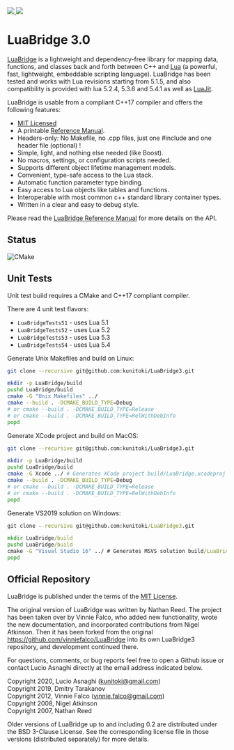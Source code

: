 <a href="https://github.com/kunitoki/LuaBridge3">
<img src="https://github.com/kunitoki/LuaBridge3/blob/master/logo.png?raw=true">
</a>
<a href="https://lua.org">
<img src="https://github.com/kunitoki/LuaBridge3/blob/master/lua.png?raw=true">
</a>
<br>

# LuaBridge 3.0

[LuaBridge][1] is a lightweight and dependency-free library for mapping data,
functions, and classes back and forth between C++ and [Lua][2] (a powerful,
fast, lightweight, embeddable scripting language). LuaBridge has been tested
and works with Lua revisions starting from 5.1.5, and also compatibility is
provided with lua 5.2.4, 5.3.6 and 5.4.1 as well as [LuaJit][3].

LuaBridge is usable from a compliant C++17 compiler and offers the following features:

- [MIT Licensed][4]
- A printable [Reference Manual][5].
- Headers-only: No Makefile, no .cpp files, just one #include and one header file (optional) !
- Simple, light, and nothing else needed (like Boost).
- No macros, settings, or configuration scripts needed.
- Supports different object lifetime management models.
- Convenient, type-safe access to the Lua stack.
- Automatic function parameter type binding.
- Easy access to Lua objects like tables and functions.
- Interoperable with most common c++ standard library container types.
- Written in a clear and easy to debug style.

Please read the [LuaBridge Reference Manual][5] for more details on the API.

## Status

![CMake](https://github.com/kunitoki/LuaBridge3/workflows/CMake/badge.svg?branch=master)

## Unit Tests

Unit test build requires a CMake and C++17 compliant compiler.

There are 4 unit test flavors:
* `LuaBridgeTests51` - uses Lua 5.1
* `LuaBridgeTests52` - uses Lua 5.2
* `LuaBridgeTests53` - uses Lua 5.3
* `LuaBridgeTests54` - uses Lua 5.4

Generate Unix Makefiles and build on Linux:
```bash
git clone --recursive git@github.com:kunitoki/LuaBridge3.git

mkdir -p LuaBridge/build
pushd LuaBridge/build
cmake -G "Unix Makefiles" ../
cmake --build . -DCMAKE_BUILD_TYPE=Debug
# or cmake --build . -DCMAKE_BUILD_TYPE=Release
# or cmake --build . -DCMAKE_BUILD_TYPE=RelWithDebInfo
popd
```

Generate XCode project and build on MacOS:
```bash
git clone --recursive git@github.com:kunitoki/LuaBridge3.git

mkdir -p LuaBridge/build
pushd LuaBridge/build
cmake -G Xcode ../ # Generates XCode project build/LuaBridge.xcodeproj
cmake --build . -DCMAKE_BUILD_TYPE=Debug
# or cmake --build . -DCMAKE_BUILD_TYPE=Release
# or cmake --build . -DCMAKE_BUILD_TYPE=RelWithDebInfo
popd
```

Generate VS2019 solution on Windows:
```cmd
git clone --recursive git@github.com:kunitoki/LuaBridge3.git

mkdir LuaBridge/build
pushd LuaBridge/build
cmake -G "Visual Studio 16" ../ # Generates MSVS solution build/LuaBridge.sln
popd
```

## Official Repository

LuaBridge is published under the terms of the [MIT License][4].

The original version of LuaBridge was written by Nathan Reed. The project has
been taken over by Vinnie Falco, who added new functionality, wrote the new
documentation, and incorporated contributions from Nigel Atkinson. Then it has
been forked from the original https://github.com/vinniefalco/LuaBridge into its
own LuaBridge3 repository, and development continued there.

For questions, comments, or bug reports feel free to open a Github issue
or contact Lucio Asnaghi directly at the email address indicated below.

Copyright 2020, Lucio Asnaghi (<kunitoki@gmail.com>)<br>
Copyright 2019, Dmitry Tarakanov<br>
Copyright 2012, Vinnie Falco (<vinnie.falco@gmail.com>)<br>
Copyright 2008, Nigel Atkinson<br>
Copyright 2007, Nathan Reed<br>

Older versions of LuaBridge up to and including 0.2 are distributed under the
BSD 3-Clause License. See the corresponding license file in those versions
(distributed separately) for more details.

[1]:  https://github.com/kunitoki/LuaBridge3 "LuaBridge"
[2]:  http://lua.org "The Lua Programming Language"
[3]:  http://luajit.org/ "The LuaJIT Probject"
[4]:  http://www.opensource.org/licenses/mit-license.html "The MIT License"
[5]:  http://kunitoki.github.com/LuaBridge3 "LuaBridge Reference Manual"
